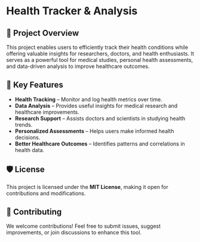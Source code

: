 # Health Tracker & Analysis

## 📌 Project Overview  
This project enables users to efficiently track their health conditions while offering valuable insights for researchers, doctors, and health enthusiasts. It serves as a powerful tool for medical studies, personal health assessments, and data-driven analysis to improve healthcare outcomes.

## 🔹 Key Features  
- **Health Tracking** – Monitor and log health metrics over time.  
- **Data Analysis** – Provides useful insights for medical research and healthcare improvements.  
- **Research Support** – Assists doctors and scientists in studying health trends.  
- **Personalized Assessments** – Helps users make informed health decisions.  
- **Better Healthcare Outcomes** – Identifies patterns and correlations in health data.  

## 🛡 License  
This project is licensed under the **MIT License**, making it open for contributions and modifications.

## 🤝 Contributing  
We welcome contributions! Feel free to submit issues, suggest improvements, or join discussions to enhance this tool.
